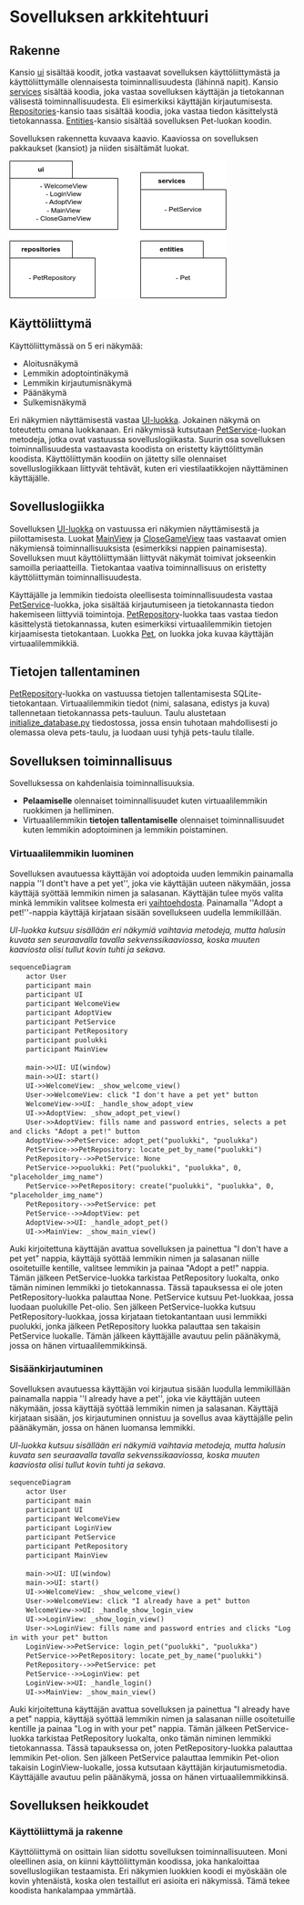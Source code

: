 # Sovelluksen arkkitehtuuri

## Rakenne

Kansio [ui](https://github.com/macabre-cs/ot-harjoitustyo/tree/master/src/ui) sisältää koodit, jotka vastaavat sovelluksen käyttöliittymästä ja käyttöliittymälle olennaisesta toiminnallisuudesta (lähinnä napit). Kansio [services](https://github.com/macabre-cs/ot-harjoitustyo/tree/master/src/services) sisältää koodia, joka vastaa sovelluksen käyttäjän ja tietokannan välisestä toiminnallisuudesta. Eli esimerkiksi käyttäjän kirjautumisesta. [Repositories](https://github.com/macabre-cs/ot-harjoitustyo/tree/master/src/repositories)-kansio taas sisältää koodia, joka vastaa tiedon käsittelystä tietokannassa. [Entities](https://github.com/macabre-cs/ot-harjoitustyo/tree/master/src/entities)-kansio sisältää sovelluksen Pet-luokan koodin.

Sovelluksen rakennetta kuvaava kaavio. Kaaviossa on sovelluksen pakkaukset (kansiot) ja niiden sisältämät luokat.

![Sovellusta kuvaava kaavio](https://github.com/macabre-cs/ot-harjoitustyo/blob/master/dokumentaatio/kuvat/sovelluskavio.drawio.png)

## Käyttöliittymä

Käyttöliittymässä on 5 eri näkymää:

- Aloitusnäkymä
- Lemmikin adoptointinäkymä
- Lemmikin kirjautumisnäkymä
- Päänäkymä
- Sulkemisnäkymä

Eri näkymien näyttämisestä vastaa [UI-luokka](https://github.com/macabre-cs/ot-harjoitustyo/blob/master/src/ui/ui.py). Jokainen näkymä on toteutettu omana luokkanaan. Eri näkymissä kutsutaan [PetService](https://github.com/macabre-cs/ot-harjoitustyo/blob/master/src/services/pet_service.py)-luokan metodeja, jotka ovat vastuussa sovelluslogiikasta. Suurin osa sovelluksen toiminnallisuudesta vastaavasta koodista on eristetty käyttölittymän koodista. Käyttöliittymän koodiin on jätetty sille olennaiset sovelluslogiikkaan liittyvät tehtävät, kuten eri viestilaatikkojen näyttäminen käyttäjälle.

## Sovelluslogiikka

Sovelluksen [UI-luokka](https://github.com/macabre-cs/ot-harjoitustyo/blob/master/src/ui/ui.py) on vastuussa eri näkymien näyttämisestä ja piilottamisesta. Luokat [MainView](https://github.com/macabre-cs/ot-harjoitustyo/blob/master/src/ui/main_view.py) ja [CloseGameView](https://github.com/macabre-cs/ot-harjoitustyo/blob/master/src/ui/close_game_view.py) taas vastaavat omien näkymiensä toiminnallisuuksista (esimerkiksi nappien painamisesta). Sovelluksen muut käyttöliittymään liittyvät näkymät toimivat jokseenkin samoilla periaatteilla. Tietokantaa vaativa toiminnallisuus on eristetty käyttöliittymän toiminnallisuudesta.

Käyttäjälle ja lemmikin tiedoista oleellisesta toiminnallisuudesta vastaa [PetService](https://github.com/macabre-cs/ot-harjoitustyo/blob/master/src/services/pet_service.py)-luokka, joka sisältää kirjautumiseen ja tietokannasta tiedon hakemiseen liittyviä toimintoja. [PetRepository](https://github.com/macabre-cs/ot-harjoitustyo/blob/master/src/repositories/pet_repository.py)-luokka taas vastaa tiedon käsittelystä tietokannassa, kuten esimerkiksi virtuaalilemmikin tietojen kirjaamisesta tietokantaan. Luokka [Pet](https://github.com/macabre-cs/ot-harjoitustyo/blob/master/src/entities/pet.py), on luokka joka kuvaa käyttäjän virtuaalilemmikkiä.


## Tietojen tallentaminen

[PetRepository](https://github.com/macabre-cs/ot-harjoitustyo/blob/master/src/repositories/pet_repository.py)-luokka on vastuussa tietojen tallentamisesta SQLite-tietokantaan. Virtuaalilemmikin tiedot (nimi, salasana, edistys ja kuva) tallennetaan tietokannassa pets-tauluun. Taulu alustetaan [initialize_database.py](https://github.com/macabre-cs/ot-harjoitustyo/blob/master/src/initialize_database.py) tiedostossa, jossa ensin tuhotaan mahdollisesti jo olemassa oleva pets-taulu, ja luodaan uusi tyhjä pets-taulu tilalle.


## Sovelluksen toiminnallisuus

Sovelluksessa on kahdenlaisia toiminnallisuuksia.

- **Pelaamiselle** olennaiset toiminnallisuudet kuten virtuaalilemmikin ruokkimen ja helliminen.
- Virtuaalilemmikin **tietojen tallentamiselle** olennaiset toiminnallisuudet kuten lemmikin adoptoiminen ja lemmikin poistaminen.

### Virtuaalilemmikin luominen

Sovelluksen avautuessa käyttäjän voi adoptoida uuden lemmikin painamalla nappia ''I dont't have a pet yet'', joka vie käyttäjän uuteen näkymään, jossa käyttäjä syöttää lemmikin nimen ja salasanan. Käyttäjän tulee myös valita minkä lemmikin valitsee kolmesta eri [vaihtoehdosta](https://github.com/macabre-cs/ot-harjoitustyo/tree/master/data/graphics). Painamalla ''Adopt a pet!''-nappia käyttäjä kirjataan sisään sovellukseen uudella lemmikillään.

*UI-luokka kutsuu sisällään eri näkymiä vaihtavia metodeja, mutta halusin kuvata sen seuraavalla tavalla sekvenssikaaviossa, koska muuten kaaviosta olisi tullut kovin tuhti ja sekava.*

```mermaid
sequenceDiagram
    actor User
    participant main
    participant UI
    participant WelcomeView
    participant AdoptView
    participant PetService
    participant PetRepository
    participant puolukki
    participant MainView
    
    main->>UI: UI(window)
    main->>UI: start()
    UI->>WelcomeView: _show_welcome_view()
    User->>WelcomeView: click "I don't have a pet yet" button
    WelcomeView->>UI: _handle_show_adopt_view
    UI->>AdoptView: _show_adopt_pet_view()
    User->>AdoptView: fills name and password entries, selects a pet and clicks "Adopt a pet!" button
    AdoptView->>PetService: adopt_pet("puolukki", "puolukka")
    PetService->>PetRepository: locate_pet_by_name("puolukki")
    PetRepository-->>PetService: None
    PetService->>puolukki: Pet("puolukki", "puolukka", 0, "placeholder_img_name")
    PetService->>PetRepository: create("puolukki", "puolukka", 0, "placeholder_img_name")
    PetRepository-->>PetService: pet
    PetService-->>AdoptView: pet
    AdoptView->>UI: _handle_adopt_pet()
    UI->>MainView: _show_main_view() 

```
Auki kirjoitettuna käyttäjän avattua sovelluksen ja painettua "I don't  have a pet yet" nappia, käyttäjä syöttää lemmikin nimen ja salasanan niille osoitetuille kentille, valitsee lemmikin ja painaa "Adopt a pet!" nappia. Tämän jälkeen PetService-luokka tarkistaa PetRepository luokalta, onko tämän niminen lemmikki jo tietokannassa. Tässä tapauksessa ei ole joten PetRepository-luokka palauttaa None. PetService kutsuu Pet-luokkaa, jossa luodaan puolukille Pet-olio. Sen jälkeen PetService-luokka kutsuu PetRepository-luokkaa, jossa kirjataan tietokantantaan uusi lemmikki puolukki, jonka jälkeen PetRepository luokka palauttaa sen takaisin PetService luokalle. Tämän jälkeen käyttäjälle avautuu pelin päänäkymä, jossa on hänen virtuaalilemmikkinsä.

### Sisäänkirjautuminen

Sovelluksen avautuessa käyttäjän voi kirjautua sisään luodulla lemmikillään painamalla nappia ''I already have a pet'', joka vie käyttäjän uuteen näkymään, jossa käyttäjä syöttää lemmikin nimen ja salasanan. Käyttäjä kirjataan sisään, jos kirjautuminen onnistuu ja sovellus avaa käyttäjälle pelin päänäkymän, jossa on hänen luomansa lemmikki.

*UI-luokka kutsuu sisällään eri näkymiä vaihtavia metodeja, mutta halusin kuvata sen seuraavalla tavalla sekvenssikaaviossa, koska muuten kaaviosta olisi tullut kovin tuhti ja sekava.*

```mermaid
sequenceDiagram
    actor User
    participant main
    participant UI
    participant WelcomeView
    participant LoginView
    participant PetService
    participant PetRepository
    participant MainView
    
    main->>UI: UI(window)
    main->>UI: start()
    UI->>WelcomeView: _show_welcome_view()
    User->>WelcomeView: click "I already have a pet" button
    WelcomeView->>UI: _handle_show_login_view
    UI->>LoginView: _show_login_view()
    User->>LoginView: fills name and password entries and clicks "Log in with your pet" button
    LoginView->>PetService: login_pet("puolukki", "puolukka")
    PetService->>PetRepository: locate_pet_by_name("puolukki")
    PetRepository-->>PetService: pet
    PetService-->>LoginView: pet
    LoginView->>UI: _handle_login()
    UI->>MainView: _show_main_view() 

```
Auki kirjoitettuna käyttäjän avattua sovelluksen ja painettua "I already have a pet" nappia, käyttäjä syöttää lemmikin nimen ja salasanan niille osoitetuille kentille ja painaa "Log in with your pet" nappia. Tämän jälkeen PetService-luokka tarkistaa PetRepository luokalta, onko tämän niminen lemmikki tietokannassa. Tässä tapauksessa on, joten PetRepository-luokka palauttaa lemmikin Pet-olion. Sen jälkeen PetService palauttaa lemmikin Pet-olion takaisin LoginView-luokalle, jossa kutsutaan käyttäjän kirjautumismetodia. Käyttäjälle avautuu pelin päänäkymä, jossa on hänen virtuaalilemmikkinsä.

## Sovelluksen heikkoudet

### Käyttöliittymä ja rakenne

Käyttöliittymä on osittain liian sidottu sovelluksen toiminnallisuuteen. Moni oleellinen asia, on kiinni käyttöliittymän koodissa, joka hankaloittaa sovelluslogiikan testaamista. Eri näkymien luokkien koodi ei myöskään ole kovin yhtenäistä, koska olen testaillut eri asioita eri näkymissä. Tämä tekee koodista hankalampaa ymmärtää.
